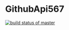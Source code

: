# GithubApi567

[![build status of master](https://travis-ci.org/chloequinto/GithubApi567.svg?branch=main)](https://travis-ci.org/chloequinto/GithubApi567)